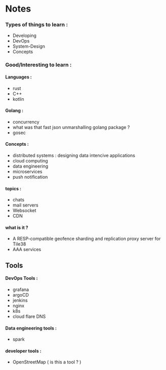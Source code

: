 # Notes

### Types of things to learn : 

* Developing 
* DevOps
* System-Design
* Concepts

### Good/Interesting to learn : 

#### Languages :
* rust
* C++
* kotlin 

#### Golang : 
* concurrency 
* what was that fast json unmarshalling golang package ? 
* gosec

#### Concepts :
* distributed systems : designing data intencive applications
* cloud computing 
* data engineering 
* microservices 
* push notification

#### topics :
* chats
* mail servers
* Websocket
* CDN

#### what is it ? 
* A RESP-compatible geofence sharding and replication proxy server for Tile38
* AAA services

## Tools 

#### DevOps Tools :
* grafana 
* argoCD
* jenkins
* nginx
* k8s
* cloud flare DNS

#### Data engineering tools :
* spark 

#### developer tools :
* OpenStreetMap ( is this a tool ? ) 

